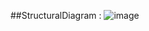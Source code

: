 ##StructuralDiagram :
![image](https://user-images.githubusercontent.com/94299033/143389325-037cf074-8664-4c4c-ae14-dfeb8f182589.png)
